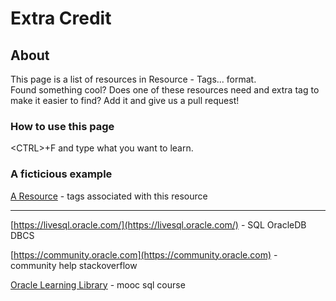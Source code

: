 # Extra Credit 

## About 
This page is a list of resources in Resource - Tags... format.  
Found something cool? Does one of these resources need and extra tag
to make it easier to find? Add it and give us a pull request!


### How to use this page
\<CTRL\>+F and type what you want to learn. 

### A ficticious example 
[A Resource](#) - tags associated with this resource

----

[https://livesql.oracle.com/](https://livesql.oracle.com/) - 
SQL OracleDB DBCS 

[https://community.oracle.com](https://community.oracle.com) - 
community help stackoverflow

[Oracle Learning Library](http://t.co/xrMccADQpS) - 
mooc sql course 